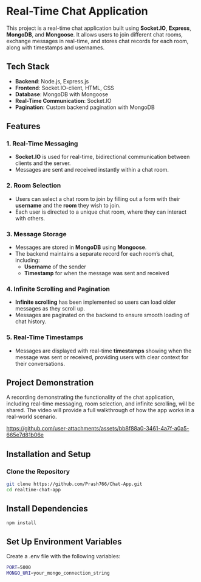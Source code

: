 # Real-Time Chat Application

This project is a real-time chat application built using **Socket.IO**, **Express**, **MongoDB**, and **Mongoose**. It allows users to join different chat rooms, exchange messages in real-time, and stores chat records for each room, along with timestamps and usernames.

## Tech Stack
- **Backend**: Node.js, Express.js
- **Frontend**: Socket.IO-client, HTML, CSS
- **Database**: MongoDB with Mongoose
- **Real-Time Communication**: Socket.IO
- **Pagination**: Custom backend pagination with MongoDB


## Features

### 1. Real-Time Messaging
- **Socket.IO** is used for real-time, bidirectional communication between clients and the server.
- Messages are sent and received instantly within a chat room.

### 2. Room Selection
- Users can select a chat room to join by filling out a form with their **username** and the **room** they wish to join.
- Each user is directed to a unique chat room, where they can interact with others.

### 3. Message Storage
- Messages are stored in **MongoDB** using **Mongoose**.
- The backend maintains a separate record for each room’s chat, including:
  - **Username** of the sender
  - **Timestamp** for when the message was sent and received

### 4. Infinite Scrolling and Pagination
- **Infinite scrolling** has been implemented so users can load older messages as they scroll up.
- Messages are paginated on the backend to ensure smooth loading of chat history.

### 5. Real-Time Timestamps
- Messages are displayed with real-time **timestamps** showing when the message was sent or received, providing users with clear context for their conversations.

## Project Demonstration

A recording demonstrating the functionality of the chat application, including real-time messaging, room selection, and infinite scrolling, will be shared. The video will provide a full walkthrough of how the app works in a real-world scenario.

https://github.com/user-attachments/assets/bb8f88a0-3461-4a7f-a0a5-665e7d81b06e



## Installation and Setup

### Clone the Repository
```bash
git clone https://github.com/Prash766/Chat-App.git
cd realtime-chat-app
```
## Install Dependencies
```bash
npm install
```
## Set Up Environment Variables
Create a .env file with the following variables:
```bash
PORT=5000
MONGO_URI=your_mongo_connection_string
